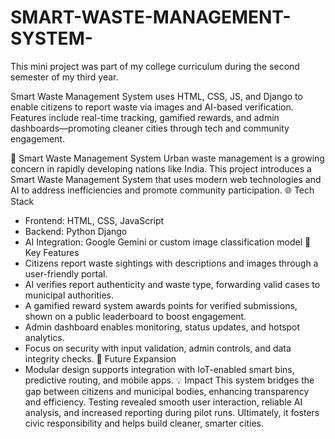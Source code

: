 # SMART-WASTE-MANAGEMENT-SYSTEM-
This mini project was part of my college curriculum during the second semester of my third year.

Smart Waste Management System uses HTML, CSS, JS, and Django to enable citizens to report waste via images and AI-based verification. Features include real-time tracking, gamified rewards, and admin dashboards—promoting cleaner cities through tech and community engagement.

🧠 Smart Waste Management System
Urban waste management is a growing concern in rapidly developing nations like India. This project introduces a Smart Waste Management System that uses modern web technologies and AI to address inefficiencies and promote community participation.
🌐 Tech Stack
- Frontend: HTML, CSS, JavaScript
- Backend: Python Django
- AI Integration: Google Gemini or custom image classification model
🚀 Key Features
- Citizens report waste sightings with descriptions and images through a user-friendly portal.
- AI verifies report authenticity and waste type, forwarding valid cases to municipal authorities.
- A gamified reward system awards points for verified submissions, shown on a public leaderboard to boost engagement.
- Admin dashboard enables monitoring, status updates, and hotspot analytics.
- Focus on security with input validation, admin controls, and data integrity checks.
🔮 Future Expansion
- Modular design supports integration with IoT-enabled smart bins, predictive routing, and mobile apps.
💡 Impact
This system bridges the gap between citizens and municipal bodies, enhancing transparency and efficiency. Testing revealed smooth user interaction, reliable AI analysis, and increased reporting during pilot runs. Ultimately, it fosters civic responsibility and helps build cleaner, smarter cities.


